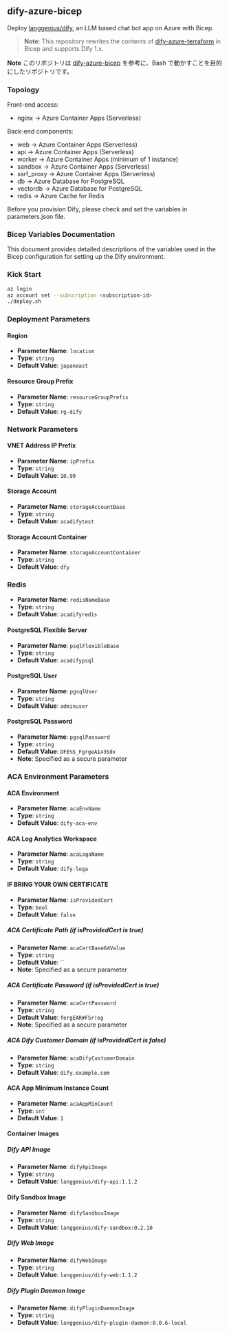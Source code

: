 ## dify-azure-bicep
Deploy [langgenius/dify](https://github.com/langgenius/dify), an LLM based chat bot app on Azure with Bicep.

> **Note**: This repository rewrites the contents of [dify-azure-terraform](https://github.com/nikawang/dify-azure-terraform) in Bicep and supports Dify 1.x.

**Note**
このリポジトリは [dify-azure-bicep](https://github.com/himanago/dify-azure-bicep) を参考に、Bash で動かすことを目的にしたリポジトリです。

### Topology
Front-end access:
- nginx -> Azure Container Apps (Serverless)

Back-end components:
- web -> Azure Container Apps (Serverless)
- api -> Azure Container Apps (Serverless)
- worker -> Azure Container Apps (minimum of 1 instance)
- sandbox -> Azure Container Apps (Serverless)
- ssrf_proxy -> Azure Container Apps (Serverless)
- db -> Azure Database for PostgreSQL
- vectordb -> Azure Database for PostgreSQL
- redis -> Azure Cache for Redis

Before you provision Dify, please check and set the variables in parameters.json file.

### Bicep Variables Documentation

This document provides detailed descriptions of the variables used in the Bicep configuration for setting up the Dify environment.
### Kick Start
```bash
az login
az account set --subscription <subscription-id>
./deploy.sh
```

### Deployment Parameters

#### Region

- **Parameter Name**: `location`
- **Type**: `string`
- **Default Value**: `japaneast`

#### Resource Group Prefix

- **Parameter Name**: `resourceGroupPrefix`
- **Type**: `string`
- **Default Value**: `rg-dify`

### Network Parameters

#### VNET Address IP Prefix

- **Parameter Name**: `ipPrefix`
- **Type**: `string`
- **Default Value**: `10.99`

#### Storage Account

- **Parameter Name**: `storageAccountBase`
- **Type**: `string`
- **Default Value**: `acadifytest`

#### Storage Account Container

- **Parameter Name**: `storageAccountContainer`
- **Type**: `string`
- **Default Value**: `dfy`

### Redis

- **Parameter Name**: `redisNameBase`
- **Type**: `string`
- **Default Value**: `acadifyredis`

#### PostgreSQL Flexible Server

- **Parameter Name**: `psqlFlexibleBase`
- **Type**: `string`
- **Default Value**: `acadifypsql`

#### PostgreSQL User

- **Parameter Name**: `pgsqlUser`
- **Type**: `string`
- **Default Value**: `adminuser`

#### PostgreSQL Password

- **Parameter Name**: `pgsqlPassword`
- **Type**: `string`
- **Default Value**: `DFE%S_FgrgeA143Sdx`
- **Note**: Specified as a secure parameter

### ACA Environment Parameters

#### ACA Environment

- **Parameter Name**: `acaEnvName`
- **Type**: `string`
- **Default Value**: `dify-aca-env`

#### ACA Log Analytics Workspace

- **Parameter Name**: `acaLogaName`
- **Type**: `string`
- **Default Value**: `dify-loga`

#### IF BRING YOUR OWN CERTIFICATE

- **Parameter Name**: `isProvidedCert`
- **Type**: `bool`
- **Default Value**: `false`


##### ACA Certificate Path (if isProvidedCert is true)

- **Parameter Name**: `acaCertBase64Value`
- **Type**: `string`
- **Default Value**: ``
- **Note**: Specified as a secure parameter

##### ACA Certificate Password (if isProvidedCert is true)

- **Parameter Name**: `acaCertPassword`
- **Type**: `string`
- **Default Value**: `fergEAR#FSr!eg`
- **Note**: Specified as a secure parameter

##### ACA Dify Customer Domain (if isProvidedCert is false)

- **Parameter Name**: `acaDifyCustomerDomain`
- **Type**: `string`
- **Default Value**: `dify.example.com`

#### ACA App Minimum Instance Count

- **Parameter Name**: `acaAppMinCount`
- **Type**: `int`
- **Default Value**: `1`

#### Container Images

##### Dify API Image

- **Parameter Name**: `difyApiImage`
- **Type**: `string`
- **Default Value**: `langgenius/dify-api:1.1.2`

#### Dify Sandbox Image

- **Parameter Name**: `difySandboxImage`
- **Type**: `string`
- **Default Value**: `langgenius/dify-sandbox:0.2.10`

##### Dify Web Image

- **Parameter Name**: `difyWebImage`
- **Type**: `string`
- **Default Value**: `langgenius/dify-web:1.1.2`

##### Dify Plugin Daemon Image

- **Parameter Name**: `difyPluginDaemonImage`
- **Type**: `string`
- **Default Value**: `langgenius/dify-plugin-daemon:0.0.6-local`
